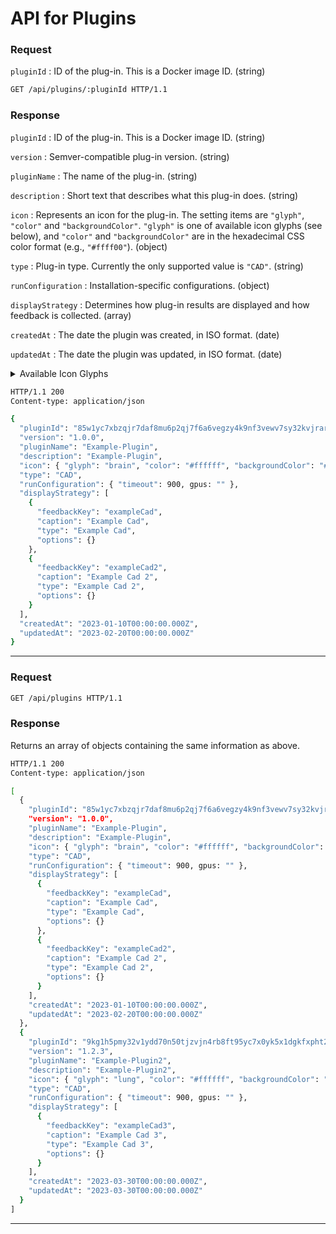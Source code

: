 # API for Plugins

<ApiPreamble verb="get" path="/plugins/:pluginId" />

### Request

`pluginId`
: ID of the plug-in. This is a Docker image ID. (string)

```bash title="Example"
GET /api/plugins/:pluginId HTTP/1.1
```

### Response

`pluginId`
: ID of the plug-in. This is a Docker image ID. (string)

`version`
: Semver-compatible plug-in version. (string)

`pluginName`
: The name of the plug-in. (string)

`description`
: Short text that describes what this plug-in does. (string)

`icon`
: Represents an icon for the plug-in. The setting items are `"glyph"`, `"color"` and `"backgroundColor"`. `"glyph"` is one of available icon glyphs (see below), and `"color"` and `"backgroundColor"` are in the hexadecimal CSS color format (e.g., `"#ffff00"`). (object)

`type`
: Plug-in type. Currently the only supported value is `"CAD"`. (string)

`runConfiguration`
: Installation-specific configurations. (object)

`displayStrategy`
: Determines how plug-in results are displayed and how feedback is collected. (array)

`createdAt`
: The date the plugin was created, in ISO format. (date)

`updatedAt`
: The date the plugin was updated, in ISO format. (date)

<details>
<summary><a id="#AvailableIconGlyphs">Available Icon Glyphs</a></summary>

`"stomach"`,
`"brain"`,
`"lung"`,
`"liver"`,
`"bone"`,
`"breast"`,
`"heart"`,
`"colon"`,
`"face"`,
`"abdomen"`,
`"joint"`,
`"kidney"`,
`"artery"`,
`"pancreas"`,
`"calc"`,
`"visualize"`,
`"measure"`,
`"cpu"`,
`"scanner"`,
`"atom"`,
`"person"`

</details>

```bash title="Example"
HTTP/1.1 200
Content-type: application/json

{
  "pluginId": "85w1yc7xbzqjr7daf8mu6p2qj7f6a6vegzy4k9nf3vewv7sy32kvjrar49k70h3n",
  "version": "1.0.0",
  "pluginName": "Example-Plugin",
  "description": "Example-Plugin",
  "icon": { "glyph": "brain", "color": "#ffffff", "backgroundColor": "#666666" },
  "type": "CAD",
  "runConfiguration": { "timeout": 900, gpus: "" },
  "displayStrategy": [
    {
      "feedbackKey": "exampleCad",
      "caption": "Example Cad",
      "type": "Example Cad",
      "options": {}
    },
    {
      "feedbackKey": "exampleCad2",
      "caption": "Example Cad 2",
      "type": "Example Cad 2",
      "options": {}
    }
  ],
  "createdAt": "2023-01-10T00:00:00.000Z",
  "updatedAt": "2023-02-20T00:00:00.000Z"
}
```

---

<ApiPreamble verb="get" path="/plugins" />

### Request

```bash title="Example"
GET /api/plugins HTTP/1.1
```

### Response

Returns an array of objects containing the same information as above.

```bash title="Example"
HTTP/1.1 200
Content-type: application/json

[
  {
    "pluginId": "85w1yc7xbzqjr7daf8mu6p2qj7f6a6vegzy4k9nf3vewv7sy32kvjrar49k70h3n",
    "version": "1.0.0",
    "pluginName": "Example-Plugin",
    "description": "Example-Plugin",
    "icon": { "glyph": "brain", "color": "#ffffff", "backgroundColor": "#666666" },
    "type": "CAD",
    "runConfiguration": { "timeout": 900, gpus: "" },
    "displayStrategy": [
      {
        "feedbackKey": "exampleCad",
        "caption": "Example Cad",
        "type": "Example Cad",
        "options": {}
      },
      {
        "feedbackKey": "exampleCad2",
        "caption": "Example Cad 2",
        "type": "Example Cad 2",
        "options": {}
      }
    ],
    "createdAt": "2023-01-10T00:00:00.000Z",
    "updatedAt": "2023-02-20T00:00:00.000Z"
  },
  {
    "pluginId": "9kg1h5pmy32v1ydd70n50tjzvjn4rb8ft95yc7x0yk5x1dgkfxpht2znc5a1tyfe",
    "version": "1.2.3",
    "pluginName": "Example-Plugin2",
    "description": "Example-Plugin2",
    "icon": { "glyph": "lung", "color": "#ffffff", "backgroundColor": "#666666" },
    "type": "CAD",
    "runConfiguration": { "timeout": 900, gpus: "" },
    "displayStrategy": [
      {
        "feedbackKey": "exampleCad3",
        "caption": "Example Cad 3",
        "type": "Example Cad 3",
        "options": {}
      }
    ],
    "createdAt": "2023-03-30T00:00:00.000Z",
    "updatedAt": "2023-03-30T00:00:00.000Z"
  }
]
```

---
